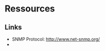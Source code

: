 # Ressources

## Links

* SNMP Protocol: http://www.net-snmp.org/
* [
](https://openwrt.org/docs/guide-user/installation/sysupgrade.cli)
